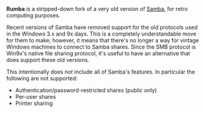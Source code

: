**Rumba** is a stripped-down fork of a very old version of
[Samba](https://en.wikipedia.org/wiki/Samba_software), for retro computing
purposes.

Recent versions of Samba have removed support for the old protocols used in the
Windows 3.x and 9x days. This is a completely understandable move for them to
make; however, it means that there's no longer a way for vintage Windows
machines to connect to Samba shares. Since the SMB protocol is Win9x's native
file sharing protocol, it's useful to have an alternative that does support
these old versions.

This intentionally does *not* include all of Samba's features. In particular
the following are not supported:

 * Authentication/password-restricted shares (public only)
 * Per-user shares
 * Printer sharing
